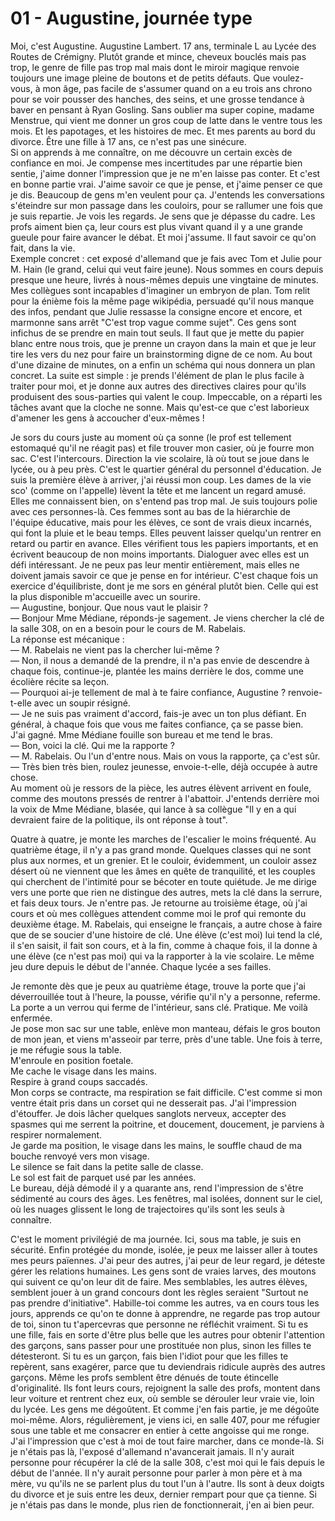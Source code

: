 # 01 - Augustine, journée type

Moi, c'est Augustine. Augustine Lambert.
17 ans, terminale L au Lycée des Routes de Crémigny.
Plutôt grande et mince, cheveux bouclés mais pas trop, le genre de fille pas trop mal mais dont le miroir magique renvoie toujours une image pleine de boutons et de petits défauts.
Que voulez-vous, à mon âge, pas facile de s'assumer quand on a eu trois ans chrono pour se voir pousser des hanches, des seins, et une grosse tendance à baver en pensant à Ryan Gosling.
Sans oublier ma super copine, madame Menstrue, qui vient me donner un gros coup de latte dans le ventre tous les mois.
Et les papotages, et les histoires de mec.
Et mes parents au bord du divorce.
Être une fille à 17 ans, ce n'est pas une sinécure.  
Si on apprends à me connaître, on me découvre un certain excès de confiance en moi.
Je compense mes incertitudes par une répartie bien sentie, j'aime donner l'impression que je ne m'en laisse pas conter.
Et c'est en bonne partie vrai.
J'aime savoir ce que je pense, et j'aime penser ce que je dis.
Beaucoup de gens m'en veulent pour ça.
J'entends les conversations s'éteindre sur mon passage dans les couloirs, pour se rallumer une fois que je suis repartie.
Je vois les regards.
Je sens que je dépasse du cadre.
Les profs aiment bien ça, leur cours est plus vivant quand il y a une grande gueule pour faire avancer le débat.
Et moi j'assume. Il faut savoir ce qu'on fait, dans la vie.  
Exemple concret : cet exposé d'allemand que je fais avec Tom et Julie pour M. Hain (le grand, celui qui veut faire jeune).
Nous sommes en cours depuis presque une heure, livrés à nous-mêmes depuis une vingtaine de minutes.
Mes collègues sont incapables d'imaginer un embryon de plan.
Tom relit pour la énième fois la même page wikipédia, persuadé qu'il nous manque des infos, pendant que Julie ressasse la consigne encore et encore, et marmonne sans arrêt "C'est trop vague comme sujet".
Ces gens sont infichus de se prendre en main tout seuls.
Il faut que je mette du papier blanc entre nous trois, que je prenne un crayon dans la main et que je leur tire les vers du nez pour faire un brainstorming digne de ce nom.
Au bout d'une dizaine de minutes, on a enfin un schéma qui nous donnera un plan concret.
La suite est simple : je prends l'élément de plan le plus facile à traiter pour moi, et je donne aux autres des directives claires pour qu'ils produisent des sous-parties qui valent le coup.
Impeccable, on a réparti les tâches avant que la cloche ne sonne.
Mais qu'est-ce que c'est laborieux d'amener les gens à accoucher d'eux-mêmes !

Je sors du cours juste au moment où ça sonne (le prof est tellement estomaqué qu'il ne réagit pas) et file trouver mon casier, où je fourre mon sac.
C'est l'intercours.
Direction la vie scolaire, là où tout se joue dans le lycée, ou à peu près.
C'est le quartier général du personnel d'éducation.
Je suis la première élève à arriver, j'ai réussi mon coup.
Les dames de la vie sco' (comme on l'appelle) lèvent la tête et me lancent un regard amusé.
Elles me connaissent bien, on s'entend pas trop mal.
Je suis toujours polie avec ces personnes-là.
Ces femmes sont au bas de la hiérarchie de l'équipe éducative, mais pour les élèves, ce sont de vrais dieux incarnés, qui font la pluie et le beau temps.
Elles peuvent laisser quelqu'un rentrer en retard ou partir en avance.
Elles vérifient tous les papiers importants, et en écrivent beaucoup de non moins importants. Dialoguer avec elles est un défi intéressant.
Je ne peux pas leur mentir entièrement, mais elles ne doivent jamais savoir ce que je pense en for intérieur.
C'est chaque fois un exercice d'équilibriste, dont je me sors en général plutôt bien.
Celle qui est la plus disponible m'accueille avec un sourire.  
— Augustine, bonjour. Que nous vaut le plaisir ?  
— Bonjour Mme Médiane, réponds-je sagement. Je viens chercher la clé de la salle 308, on en a besoin pour le cours de M. Rabelais.  
La réponse est mécanique :  
— M. Rabelais ne vient pas la chercher lui-même ?  
— Non, il nous a demandé de la prendre, il n'a pas envie de descendre à chaque fois, continue-je, plantée les mains derrière le dos, comme une écolière récite sa leçon.  
— Pourquoi ai-je tellement de mal à te faire confiance, Augustine ? renvoie-t-elle avec un soupir résigné.  
— Je ne suis pas vraiment d'accord, fais-je avec un ton plus défiant. En général, à chaque fois que vous me faites confiance, ça se passe bien.  
J'ai gagné. Mme Médiane fouille son bureau et me tend le bras.  
— Bon, voici la clé. Qui me la rapporte ?  
— M. Rabelais. Ou l'un d'entre nous. Mais on vous la rapporte, ça c'est sûr.  
— Très bien très bien, roulez jeunesse, envoie-t-elle, déjà occupée à autre chose.  
Au moment où je ressors de la pièce, les autres élèvent arrivent en foule, comme des moutons pressés de rentrer à l'abattoir.
J'entends derrière moi la voix de Mme Médiane, blasée, qui lance à sa collègue "Il y en a qui devraient faire de la politique, ils ont réponse à tout".

Quatre à quatre, je monte les marches de l'escalier le moins fréquenté.
Au quatrième étage, il n'y a pas grand monde.
Quelques classes qui ne sont plus aux normes, et un grenier.
Et le couloir, évidemment, un couloir assez désert où ne viennent que les âmes en quête de tranquilité, et les couples qui cherchent de l'intimité pour se bécoter en toute quiétude.
Je me dirige vers une porte que rien ne distingue des autres, mets la clé dans la serrure, et fais deux tours.
Je n'entre pas.
Je retourne au troisième étage, où j'ai cours et où mes collègues attendent comme moi le prof qui remonte du deuxième étage.
M. Rabelais, qui enseigne le français, a autre chose à faire que de se soucier d'une histoire de clé.
Une élève (c'est moi) lui tend la clé, il s'en saisit, il fait son cours, et à la fin, comme à chaque fois, il la donne à une élève (ce n'est pas moi) qui va la rapporter à la vie scolaire.
Le même jeu dure depuis le début de l'année.
Chaque lycée a ses failles.

Je remonte dès que je peux au quatrième étage, trouve la porte que j'ai déverrouillée tout à l'heure, la pousse, vérifie qu'il n'y a personne, referme.
La porte a un verrou qui ferme de l'intérieur, sans clé. Pratique.
Me voilà enfermée.  
Je pose mon sac sur une table, enlève mon manteau, défais le gros bouton de mon jean, et viens m'asseoir par terre, près d'une table.
Une fois à terre, je me réfugie sous la table.  
M'enroule en position foetale.  
Me cache le visage dans les mains.  
Respire à grand coups saccadés.  
Mon corps se contracte, ma respiration se fait difficile.
C'est comme si mon ventre était pris dans un corset qui ne desserait pas.
J'ai l'impression d'étouffer.
Je dois lâcher quelques sanglots nerveux, accepter des spasmes qui me serrent la poitrine, et doucement, doucement, je parviens à respirer normalement.  
Je garde ma position, le visage dans les mains, le souffle chaud de ma bouche renvoyé vers mon visage.  
Le silence se fait dans la petite salle de classe.  
Le sol est fait de parquet usé par les années.  
Le bureau, déjà démodé il y a quarante ans, rend l'impression de s'être sédimenté au cours des âges.
Les fenêtres, mal isolées, donnent sur le ciel, où les nuages glissent le long de trajectoires qu'ils sont les seuls à connaître.

C'est le moment privilégié de ma journée. Ici, sous ma table, je suis en sécurité. Enfin protégée du monde, isolée, je peux me laisser aller à toutes mes peurs païennes. J'ai peur des autres, j'ai peur de leur regard, je déteste gérer les relations humaines. Les gens sont de vraies larves, des moutons qui suivent ce qu'on leur dit de faire. Mes semblables, les autres élèves, semblent jouer à un grand concours dont les règles seraient "Surtout ne pas prendre d'initiative". Habille-toi comme les autres, va en cours tous les jours, apprends ce qu'on te donne à apprendre, ne regarde pas trop autour de toi, sinon tu t'apercevras que personne ne réfléchit vraiment. Si tu es une fille, fais en sorte d'être plus belle que les autres pour obtenir l'attention des garçons, sans passer pour une prostituée non plus, sinon les filles te détesteront. Si tu es un garçon, fais bien l'idiot pour que les filles te repèrent, sans exagérer, parce que tu deviendrais ridicule auprès des autres garçons. Même les profs semblent être dénués de toute étincelle d'originalité. Ils font leurs cours, rejoignent la salle des profs, montent dans leur voiture et rentrent chez eux, où semble se dérouler leur vraie vie, loin du lycée.
Les gens me dégoûtent. Et comme j'en fais partie, je me dégoûte moi-même. Alors, régulièrement, je viens ici, en salle 407, pour me réfugier sous une table et me consacrer en entier à cette angoisse qui me ronge. J'ai l'impression que c'est à moi de tout faire marcher, dans ce monde-là. Si je n'étais pas là, l'exposé d'allemand n'avancerait jamais. Il n'y aurait personne pour récupérer la clé de la salle 308, c'est moi qui le fais depuis le début de l'année. Il n'y aurait personne pour parler à mon père et à ma mère, vu qu'ils ne se parlent plus du tout l'un à l'autre. Ils sont à deux doigts du divorce et je suis entre les deux, dernier rempart pour que ça tienne. Si je n'étais pas dans le monde, plus rien de fonctionnerait, j'en ai bien peur.
